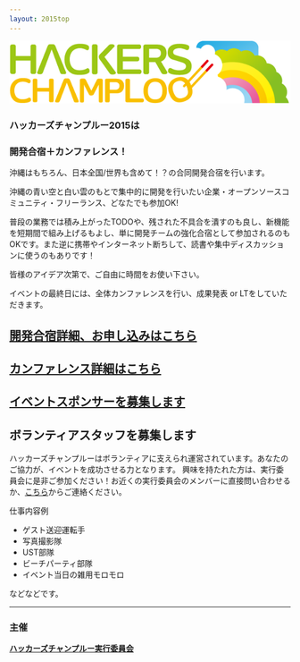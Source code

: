 ```yaml
---
layout: 2015top
---
```



![ハッカーズチャンプルー](/img/logo_sitetop.png)


### ハッカーズチャンプルー2015は
### 開発合宿＋カンファレンス！


沖縄はもちろん、日本全国/世界も含めて！？の合同開発合宿を行います。

沖縄の青い空と白い雲のもとで集中的に開発を行いたい企業・オープンソースコミュニティ・フリーランス、どなたでも参加OK!

普段の業務では積み上がったTODOや、残された不具合を潰すのも良し、新機能を短期間で組み上げるもよし、単に開発チームの強化合宿として参加されるのもOKです。また逆に携帯やインターネット断ちして、読書や集中ディスカッションに使うのもありです！

皆様のアイデア次第で、ご自由に時間をお使い下さい。

イベントの最終日には、全体カンファレンスを行い、成果発表 or LTをしていただきます。

## [開発合宿詳細、お申し込みはこちら](/2015/camp.html)

## [カンファレンス詳細はこちら](/2015/program.html)


## [イベントスポンサーを募集します](/2015/sponsors.html)



## ボランティアスタッフを募集します

ハッカーズチャンプルーはボランティアに支えられ運営されています。あなたのご協力が、イベントを成功させる力となります。 興味を持たれた方は、実行委員会に是非ご参加ください！お近くの実行委員会のメンバーに直接問い合わせるか、[こちら](http://goo.gl/forms/iEGe9hPPux)からご連絡ください。

仕事内容例

* ゲスト送迎運転手
* 写真撮影隊
* UST部隊
* ビーチパーティ部隊
* イベント当日の雑用モロモロ

などなどです。

---


### 主催

**[ハッカーズチャンプルー実行委員会](/about.html)**
